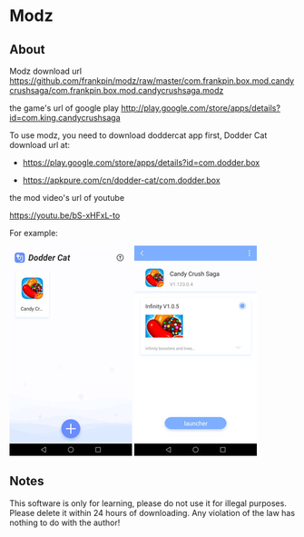 # Modz

## About

Modz download url https://github.com/frankpin/modz/raw/master/com.frankpin.box.mod.candycrushsaga/com.frankpin.box.mod.candycrushsaga.modz

the game's url of google play http://play.google.com/store/apps/details?id=com.king.candycrushsaga
           
To use modz, you need to download doddercat app first, Dodder Cat download url at:

* https://play.google.com/store/apps/details?id=com.dodder.box

* https://apkpure.com/cn/dodder-cat/com.dodder.box
					  
the mod video's url of youtube

https://youtu.be/bS-xHFxL-to


For example:

![](https://github.com/frankpin/modz/blob/master/com.frankpin.box.mod.candycrushsaga/screenshot/screenshot01.jpg)
![](https://github.com/frankpin/modz/blob/master/com.frankpin.box.mod.candycrushsaga/screenshot/screenshot02.jpg)

## Notes

This software is only for learning, please do not use it for illegal purposes. Please delete it within 24 hours of downloading. Any violation of the law has nothing to do with the author!


